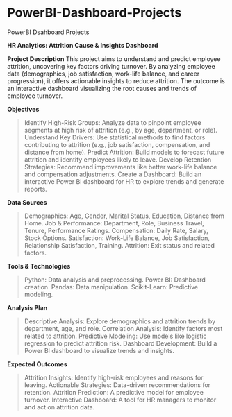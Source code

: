 # PowerBI-Dashboard-Projects
PowerBI Dsahboard Projects 

**HR Analytics: Attrition Cause & Insights Dashboard**

**Project Description**
This project aims to understand and predict employee attrition, uncovering key factors driving turnover. By analyzing employee data (demographics, job satisfaction, work-life balance, and career progression), it offers actionable insights to reduce attrition. The outcome is an interactive dashboard visualizing the root causes and trends of employee turnover.

**Objectives**
  > Identify High-Risk Groups: Analyze data to pinpoint employee segments at high risk of attrition (e.g., by age, department, or role).
  > Understand Key Drivers: Use statistical methods to find factors contributing to attrition (e.g., job satisfaction, compensation, and distance from home).
  > Predict Attrition: Build models to forecast future attrition and identify employees likely to leave.
  > Develop Retention Strategies: Recommend improvements like better work-life balance and compensation adjustments.
  > Create a Dashboard: Build an interactive Power BI dashboard for HR to explore trends and generate reports.

**Data Sources**
  > Demographics: Age, Gender, Marital Status, Education, Distance from Home.
  > Job & Performance: Department, Role, Business Travel, Tenure, Performance Ratings.
  > Compensation: Daily Rate, Salary, Stock Options.
  > Satisfaction: Work-Life Balance, Job Satisfaction, Relationship Satisfaction, Training.
  > Attrition: Exit status and related factors.

**Tools & Technologies**
  > Python: Data analysis and preprocessing.
  > Power BI: Dashboard creation.
  > Pandas: Data manipulation.
  > Scikit-Learn: Predictive modeling.

**Analysis Plan**
  > Descriptive Analysis: Explore demographics and attrition trends by department, age, and role.
  > Correlation Analysis: Identify factors most related to attrition.
  > Predictive Modeling: Use models like logistic regression to predict attrition risk.
  > Dashboard Development: Build a Power BI dashboard to visualize trends and insights.

**Expected Outcomes**
  > Attrition Insights: Identify high-risk employees and reasons for leaving.
  > Actionable Strategies: Data-driven recommendations for retention.
  > Attrition Prediction: A predictive model for employee turnover.
  > Interactive Dashboard: A tool for HR managers to monitor and act on attrition data.
